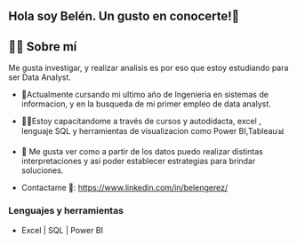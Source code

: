 ## Hola soy Belén. Un gusto en conocerte!👋
## 💁‍♀️ Sobre mí
Me gusta investigar, y realizar analisis es por eso que estoy estudiando para ser Data Analyst.

* 📍Actualmente cursando mi ultimo año de Ingenieria en sistemas de informacion, y en la busqueda de mi primer empleo de data analyst.

* 👩‍💻Estoy capacitandome a través de cursos y autodidacta, excel , lenguaje SQL y herramientas de visualizacion como Power BI,Tableau📊

* 🥰 Me gusta ver como a partir de los datos puedo realizar distintas interpretaciones y asi poder establecer estrategias para brindar soluciones.

* Contactame 
💌: <https://www.linkedin.com/in/belengerez/>
### Lenguajes y herramientas 

* Excel | SQL | Power BI
